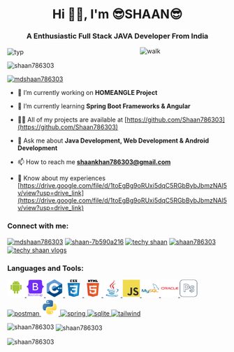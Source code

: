 
<h1 align="center">Hi 👋🏻, I'm 😎SHAAN😎</h1>
<h3 align="center">A Enthusiastic Full Stack JAVA Developer From India</h3>
<img align="center" alt="typ" width="500" src="https://images.squarespace-cdn.com/content/v1/5769fc401b631bab1addb2ab/1541580611624-TE64QGKRJG8SWAIUS7NS/ke17ZwdGBToddI8pDm48kPoswlzjSVMM-SxOp7CV59BZw-zPPgdn4jUwVcJE1ZvWQUxwkmyExglNqGp0IvTJZamWLI2zvYWH8K3-s_4yszcp2ryTI0HqTOaaUohrI8PI6FXy8c9PWtBlqAVlUS5izpdcIXDZqDYvprRqZ29Pw0o/coding-freak.gif">
<img align="right" alt="walk" width="200" src="https://i.gifer.com/origin/f1/f1c839d0b1fd57dd8ee99936bfe7ecc8_w200.gif">
<p align="left"> <img src="https://komarev.com/ghpvc/?username=shaan786303&label=Profile%20views&color=0e75b6&style=flat" alt="shaan786303" /> </p>

<p align="left"> <a href="https://twitter.com/mdshaan786303" target="blank"><img src="https://img.shields.io/twitter/follow/mdshaan786303?logo=twitter&style=for-the-badge" alt="mdshaan786303" /></a> </p>

- 🔭 I’m currently working on **HOMEANGLE Project**

- 🌱 I’m currently learning **Spring Boot Frameworks & Angular**

- 👨‍💻 All of my projects are available at [https://github.com/Shaan786303](https://github.com/Shaan786303)

- 💬 Ask me about **Java Development, Web Development & Android Development**

- 📫 How to reach me **shaankhan786303@gmail.com**

- 📄 Know about my experiences [https://drive.google.com/file/d/1toEgBg9oRUxi5dqC5RGbBybJbmzNAl5v/view?usp=drive_link](https://drive.google.com/file/d/1toEgBg9oRUxi5dqC5RGbBybJbmzNAl5v/view?usp=drive_link)

<h3 align="left">Connect with me:</h3>
<p align="left">
<a href="https://twitter.com/mdshaan786303" target="blank"><img align="center" src="https://raw.githubusercontent.com/rahuldkjain/github-profile-readme-generator/master/src/images/icons/Social/twitter.svg" alt="mdshaan786303" height="30" width="40" /></a>
<a href="https://linkedin.com/in/shaan-7b590a216" target="blank"><img align="center" src="https://raw.githubusercontent.com/rahuldkjain/github-profile-readme-generator/master/src/images/icons/Social/linked-in-alt.svg" alt="shaan-7b590a216" height="30" width="40" /></a>
<a href="https://fb.com/techy shaan" target="blank"><img align="center" src="https://raw.githubusercontent.com/rahuldkjain/github-profile-readme-generator/master/src/images/icons/Social/facebook.svg" alt="techy shaan" height="30" width="40" /></a>
<a href="https://instagram.com/shaan786303" target="blank"><img align="center" src="https://raw.githubusercontent.com/rahuldkjain/github-profile-readme-generator/master/src/images/icons/Social/instagram.svg" alt="shaan786303" height="30" width="40" /></a>
<a href="https://www.youtube.com/c/techy shaan vlogs" target="blank"><img align="center" src="https://raw.githubusercontent.com/rahuldkjain/github-profile-readme-generator/master/src/images/icons/Social/youtube.svg" alt="techy shaan vlogs" height="30" width="40" /></a>
</p>

<h3 align="left">Languages and Tools:</h3>
<p align="left"> <a href="https://developer.android.com" target="_blank" rel="noreferrer"> <img src="https://raw.githubusercontent.com/devicons/devicon/master/icons/android/android-original-wordmark.svg" alt="android" width="40" height="40"/> </a> <a href="https://getbootstrap.com" target="_blank" rel="noreferrer"> <img src="https://raw.githubusercontent.com/devicons/devicon/master/icons/bootstrap/bootstrap-plain-wordmark.svg" alt="bootstrap" width="40" height="40"/> </a> <a href="https://www.w3schools.com/cpp/" target="_blank" rel="noreferrer"> <img src="https://raw.githubusercontent.com/devicons/devicon/master/icons/cplusplus/cplusplus-original.svg" alt="cplusplus" width="40" height="40"/> </a> <a href="https://www.w3schools.com/css/" target="_blank" rel="noreferrer"> <img src="https://raw.githubusercontent.com/devicons/devicon/master/icons/css3/css3-original-wordmark.svg" alt="css3" width="40" height="40"/> </a> <a href="https://www.w3.org/html/" target="_blank" rel="noreferrer"> <img src="https://raw.githubusercontent.com/devicons/devicon/master/icons/html5/html5-original-wordmark.svg" alt="html5" width="40" height="40"/> </a> <a href="https://www.java.com" target="_blank" rel="noreferrer"> <img src="https://raw.githubusercontent.com/devicons/devicon/master/icons/java/java-original.svg" alt="java" width="40" height="40"/> </a> <a href="https://developer.mozilla.org/en-US/docs/Web/JavaScript" target="_blank" rel="noreferrer"> <img src="https://raw.githubusercontent.com/devicons/devicon/master/icons/javascript/javascript-original.svg" alt="javascript" width="40" height="40"/> </a> <a href="https://www.mysql.com/" target="_blank" rel="noreferrer"> <img src="https://raw.githubusercontent.com/devicons/devicon/master/icons/mysql/mysql-original-wordmark.svg" alt="mysql" width="40" height="40"/> </a> <a href="https://www.oracle.com/" target="_blank" rel="noreferrer"> <img src="https://raw.githubusercontent.com/devicons/devicon/master/icons/oracle/oracle-original.svg" alt="oracle" width="40" height="40"/> </a> <a href="https://www.photoshop.com/en" target="_blank" rel="noreferrer"> <img src="https://raw.githubusercontent.com/devicons/devicon/master/icons/photoshop/photoshop-line.svg" alt="photoshop" width="40" height="40"/> </a> <a href="https://postman.com" target="_blank" rel="noreferrer"> <img src="https://www.vectorlogo.zone/logos/getpostman/getpostman-icon.svg" alt="postman" width="40" height="40"/> </a> <a href="https://www.python.org" target="_blank" rel="noreferrer"> <img src="https://raw.githubusercontent.com/devicons/devicon/master/icons/python/python-original.svg" alt="python" width="40" height="40"/> </a> <a href="https://spring.io/" target="_blank" rel="noreferrer"> <img src="https://www.vectorlogo.zone/logos/springio/springio-icon.svg" alt="spring" width="40" height="40"/> </a> <a href="https://www.sqlite.org/" target="_blank" rel="noreferrer"> <img src="https://www.vectorlogo.zone/logos/sqlite/sqlite-icon.svg" alt="sqlite" width="40" height="40"/> </a> <a href="https://tailwindcss.com/" target="_blank" rel="noreferrer"> <img src="https://www.vectorlogo.zone/logos/tailwindcss/tailwindcss-icon.svg" alt="tailwind" width="40" height="40"/> </a> </p>

<p><img align="left" src="https://github-readme-stats.vercel.app/api/top-langs?username=shaan786303&show_icons=true&locale=en&layout=compact" alt="shaan786303" /></p>

<p>&nbsp;<img align="center" src="https://github-readme-stats.vercel.app/api?username=shaan786303&show_icons=true&locale=en" alt="shaan786303" /></p>

<p><img align="center" src="https://github-readme-streak-stats.herokuapp.com/?user=shaan786303&" alt="shaan786303" /></p>

